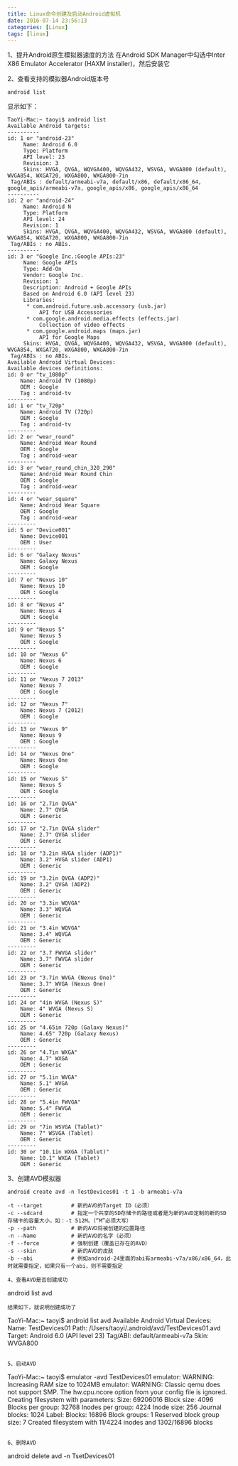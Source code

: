 ```yaml
---
title: Linux命令创建及启动Android虚拟机
date: 2016-07-14 23:56:13
categories: [Linux]
tags: [linux]
---
```


1、提升Android原生模拟器速度的方法
在Android SDK Manager中勾选中Inter X86 Emulator Accelerator (HAXM installer)，然后安装它

2、查看支持的模拟器Android版本号
```
android list
```

<!--more-->

显示如下：
```
TaoYi-Mac:~ taoyi$ android list
Available Android targets:
----------
id: 1 or "android-23"
     Name: Android 6.0
     Type: Platform
     API level: 23
     Revision: 3
     Skins: HVGA, QVGA, WQVGA400, WQVGA432, WSVGA, WVGA800 (default), WVGA854, WXGA720, WXGA800, WXGA800-7in
 Tag/ABIs : default/armeabi-v7a, default/x86, default/x86_64, google_apis/armeabi-v7a, google_apis/x86, google_apis/x86_64
----------
id: 2 or "android-24"
     Name: Android N
     Type: Platform
     API level: 24
     Revision: 1
     Skins: HVGA, QVGA, WQVGA400, WQVGA432, WSVGA, WVGA800 (default), WVGA854, WXGA720, WXGA800, WXGA800-7in
 Tag/ABIs : no ABIs.
----------
id: 3 or "Google Inc.:Google APIs:23"
     Name: Google APIs
     Type: Add-On
     Vendor: Google Inc.
     Revision: 1
     Description: Android + Google APIs
     Based on Android 6.0 (API level 23)
     Libraries:
      * com.android.future.usb.accessory (usb.jar)
          API for USB Accessories
      * com.google.android.media.effects (effects.jar)
          Collection of video effects
      * com.google.android.maps (maps.jar)
          API for Google Maps
     Skins: HVGA, QVGA, WQVGA400, WQVGA432, WSVGA, WVGA800 (default), WVGA854, WXGA720, WXGA800, WXGA800-7in
 Tag/ABIs : no ABIs.
Available Android Virtual Devices:
Available devices definitions:
id: 0 or "tv_1080p"
    Name: Android TV (1080p)
    OEM : Google
    Tag : android-tv
---------
id: 1 or "tv_720p"
    Name: Android TV (720p)
    OEM : Google
    Tag : android-tv
---------
id: 2 or "wear_round"
    Name: Android Wear Round
    OEM : Google
    Tag : android-wear
---------
id: 3 or "wear_round_chin_320_290"
    Name: Android Wear Round Chin
    OEM : Google
    Tag : android-wear
---------
id: 4 or "wear_square"
    Name: Android Wear Square
    OEM : Google
    Tag : android-wear
---------
id: 5 or "Device001"
    Name: Device001
    OEM : User
---------
id: 6 or "Galaxy Nexus"
    Name: Galaxy Nexus
    OEM : Google
---------
id: 7 or "Nexus 10"
    Name: Nexus 10
    OEM : Google
---------
id: 8 or "Nexus 4"
    Name: Nexus 4
    OEM : Google
---------
id: 9 or "Nexus 5"
    Name: Nexus 5
    OEM : Google
---------
id: 10 or "Nexus 6"
    Name: Nexus 6
    OEM : Google
---------
id: 11 or "Nexus 7 2013"
    Name: Nexus 7
    OEM : Google
---------
id: 12 or "Nexus 7"
    Name: Nexus 7 (2012)
    OEM : Google
---------
id: 13 or "Nexus 9"
    Name: Nexus 9
    OEM : Google
---------
id: 14 or "Nexus One"
    Name: Nexus One
    OEM : Google
---------
id: 15 or "Nexus S"
    Name: Nexus S
    OEM : Google
---------
id: 16 or "2.7in QVGA"
    Name: 2.7" QVGA
    OEM : Generic
---------
id: 17 or "2.7in QVGA slider"
    Name: 2.7" QVGA slider
    OEM : Generic
---------
id: 18 or "3.2in HVGA slider (ADP1)"
    Name: 3.2" HVGA slider (ADP1)
    OEM : Generic
---------
id: 19 or "3.2in QVGA (ADP2)"
    Name: 3.2" QVGA (ADP2)
    OEM : Generic
---------
id: 20 or "3.3in WQVGA"
    Name: 3.3" WQVGA
    OEM : Generic
---------
id: 21 or "3.4in WQVGA"
    Name: 3.4" WQVGA
    OEM : Generic
---------
id: 22 or "3.7 FWVGA slider"
    Name: 3.7" FWVGA slider
    OEM : Generic
---------
id: 23 or "3.7in WVGA (Nexus One)"
    Name: 3.7" WVGA (Nexus One)
    OEM : Generic
---------
id: 24 or "4in WVGA (Nexus S)"
    Name: 4" WVGA (Nexus S)
    OEM : Generic
---------
id: 25 or "4.65in 720p (Galaxy Nexus)"
    Name: 4.65" 720p (Galaxy Nexus)
    OEM : Generic
---------
id: 26 or "4.7in WXGA"
    Name: 4.7" WXGA
    OEM : Generic
---------
id: 27 or "5.1in WVGA"
    Name: 5.1" WVGA
    OEM : Generic
---------
id: 28 or "5.4in FWVGA"
    Name: 5.4" FWVGA
    OEM : Generic
---------
id: 29 or "7in WSVGA (Tablet)"
    Name: 7" WSVGA (Tablet)
    OEM : Generic
---------
id: 30 or "10.1in WXGA (Tablet)"
    Name: 10.1" WXGA (Tablet)
    OEM : Generic
```

3、创建AVD模拟器
```
android create avd -n TestDevices01 -t 1 -b armeabi-v7a
```

```
-t --target         # 新的AVD的Target ID（必须）
-c --sdcard         # 指定一个共享的SD存储卡的路径或者是为新的AVD定制的新的SD存储卡的容量大小，如：-t 512M。（“M”必须大写）
-p --path           # 新的AVD将被创建的位置路径
-n --Name           # 新的AVD的名字（必须）
-f --force          # 强制创建（覆盖已存在的AVD）
-s --skin           # 新的AVD的皮肤
-b --abi            # 例如android-24里面的abi有armeabi-v7a/x86/x86_64，此时就需要指定，如果只有一个abi，则不需要指定

4、查看AVD是否创建成功
```
android list avd
```
结果如下，就说明创建成功了
```
TaoYi-Mac:~ taoyi$ android list avd
Available Android Virtual Devices:
    Name: TestDevices01
    Path: /Users/taoyi/.android/avd/TestDevices01.avd
  Target: Android 6.0 (API level 23)
 Tag/ABI: default/armeabi-v7a
    Skin: WVGA800
```

5、启动AVD
```
TaoYi-Mac:~ taoyi$ emulator -avd TestDevices01
emulator: WARNING: Increasing RAM size to 1024MB
emulator: WARNING: Classic qemu does not support SMP. The hw.cpu.ncore option from your config file is ignored.
Creating filesystem with parameters:
    Size: 69206016
    Block size: 4096
    Blocks per group: 32768
    Inodes per group: 4224
    Inode size: 256
    Journal blocks: 1024
    Label:
    Blocks: 16896
    Block groups: 1
    Reserved block group size: 7
Created filesystem with 11/4224 inodes and 1302/16896 blocks
```

6、删除AVD
```
android delete avd -n TsetDevices01
```

